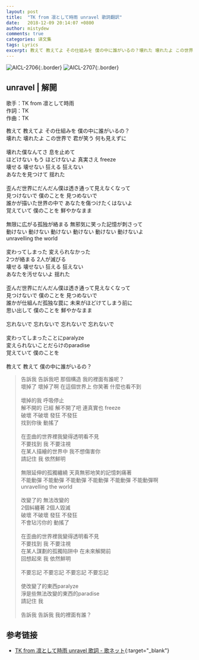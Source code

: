 ```yaml
---
layout: post
title:  "TK from 凛として時雨 unravel 歌詞翻訳"
date:   2018-12-09 20:14:07 +0800
author: mistydew
comments: true
categories: 译文集
tags: Lyrics
excerpt: 教えて 教えてよ その仕組みを 僕の中に誰がいるの？壊れた 壊れたよ この世界で 君が笑う 何も見えずに。
---
```

![AICL-2706](https://mistydew.github.io/assets/images/cover/misc/AICL-2706.jpg){:.border}
![AICL-2707](https://mistydew.github.io/assets/images/cover/misc/AICL-2707.jpg){:.border}

## unravel | 解開

歌手：TK from 凛として時雨<br>
作詞：TK<br>
作曲：TK

<div class="lyric-original">
<p>
教えて 教えてよ その仕組みを 僕の中に誰がいるの？<br>
壊れた 壊れたよ この世界で 君が笑う 何も見えずに<br>
<br>
壊れた僕なんてさ 息を止めて<br>
ほどけない もう ほどけないよ 真実さえ freeze<br>
壊せる 壊せない 狂える 狂えない<br>
あなたを見つけて 揺れた<br>
<br>
歪んだ世界にだんだん僕は透き通って見えなくなって<br>
見つけないで 僕のことを 見つめないで<br>
誰かが描いた世界の中で あなたを傷つけたくはないよ<br>
覚えていて 僕のことを 鮮やかなまま<br>
<br>
無限に広がる孤独が絡まる 無邪気に笑った記憶が刺さって<br>
動けない 動けない 動けない 動けない 動けない 動けないよ<br>
unravelling the world<br>
<br>
変わってしまった 変えられなかった<br>
2つが絡まる 2人が滅びる<br>
壊せる 壊せない 狂える 狂えない<br>
あなたを汚せないよ 揺れた<br>
<br>
歪んだ世界にだんだん僕は透き通って見えなくなって<br>
見つけないで 僕のことを 見つめないで<br>
誰かが仕組んだ孤独な罠に 未来がほどけてしまう前に<br>
思い出して 僕のことを 鮮やかなまま<br>
<br>
忘れないで 忘れないで 忘れないで 忘れないで<br>
<br>
変わってしまったことにparalyze<br>
変えられないことだらけのparadise<br>
覚えていて 僕のことを<br>
<br>
教えて 教えて 僕の中に誰がいるの？
</p>
</div>

<div class="lyric-translation">
<blockquote>
告訴我 告訴我吧 那個構造 我的裡面有誰呢？<br>
壞掉了 壞掉了啊 在這個世界上 你笑著 什麼也看不到<br>
<br>
壞掉的我 呼吸停止<br>
解不開的 已經 解不開了吧 連真實也 freeze<br>
破壞 不破壞 發狂 不發狂<br>
找到你後 動搖了<br>
<br>
在歪曲的世界裡我變得透明看不見<br>
不要找到 我 不要注視<br>
在某人描繪的世界中 我不想傷害你<br>
請記住 我 依然鮮明<br>
<br>
無限延伸的孤獨纏繞 天真無邪地笑的記憶刺痛著<br>
不能動彈 不能動彈 不能動彈 不能動彈 不能動彈 不能動彈啊<br>
unravelling the world<br>
<br>
改變了的 無法改變的<br>
2個糾纏著 2個人毀滅<br>
破壞 不破壞 發狂 不發狂<br>
不會玷污你的 動搖了<br>
<br>
在歪曲的世界裡我變得透明看不見<br>
不要找到 我 不要注視<br>
在某人謀劃的孤獨陷阱中 在未來解開前<br>
回想起來 我 依然鮮明<br>
<br>
不要忘記 不要忘記 不要忘記 不要忘記<br>
<br>
使改變了的東西paralyze<br>
淨是些無法改變的東西的paradise<br>
請記住 我<br>
<br>
告訴我 告訴我 我的裡面有誰？
</blockquote>
</div>

## 参考链接

* [TK from 凛として時雨 unravel 歌詞 - 歌ネット](https://www.uta-net.com/song/167353){:target="_blank"}
